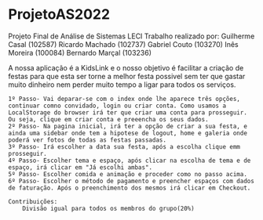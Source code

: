 # ProjetoAS2022
Projeto Final de Análise de Sistemas LECI
Trabalho realizado por:
    Guilherme Casal (102587)
    Ricardo Machado (102737)
    Gabriel Couto (103270)
    Inês Moreira (100084)
    Bernardo Marçal (103236)

A nossa aplicação é a KidsLink e o nosso objetivo é facilitar a criação de festas para que esta ser torne a melhor festa possivel sem ter que gastar muito dinheiro nem perder muito tempo a ligar para todos os serviços.

    1º Passo- Vai deparar-se com o index onde lhe aparece três opções, continuar comno convidado, login ou criar conta. Como usamos a LocalStorage do browser irá ter que criar uma conta para prosseguir. Ou seja, clique em criar conta e preeencha os seus dados.
    2º Passo- Na pagina inicial, irá ter a opção de criar a sua festa, e ainda uma sidebar onde tem a hipotese de logout, home e galeria onde poderá ver fotos de todas as festas passadas.
    3º Passo- Irá escolher a data sua festa, após a escolha clique emm prosseguir.
    4º Passo- Escolher tema e espaço, após clicar na escolha de tema e de espaço, irá clicar em "Já escolhi ambas".
    5º Passo- Escolher comida e animação e proceder como no passo acima.
    6º Passo- Escolher o método de pagamento e preencher espaços com dados de faturação. Após o preenchimento dos mesmos irá clicar em Checkout.
    
    Contribuições:
        Divisão igual para todos os membros do grupo(20%)